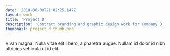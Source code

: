 ```yaml
---
date: '2018-06-08T21:02:25.147Z'
layout: work
title: 'Project D'
description: 'Contract branding and graphic design work for Company D. This should be a short, catchy description of the project.'
thumbnail: project_d_thumb.png
---
```

Vivan magna. Nulla vitae elit libero, a pharetra augue. Nullam id dolor id nibh ultricies vehicula ut id elit.